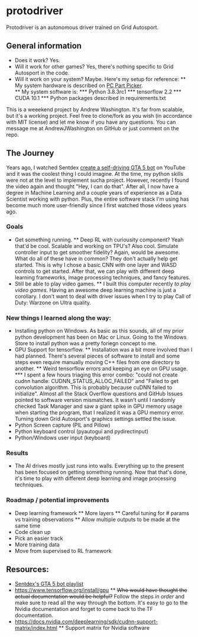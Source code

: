 # protodriver
Protodriver is an autonomous driver trained on Grid Autosport.  

## General information
* Does it work? Yes.  
* Will it work for other games? Yes, there's nothing specific to Grid Autosport in the code.  
* Will it work on your system? Maybe. Here's my setup for reference:
** My system hardware is described on [PC Part Picker](https://pcpartpicker.com/list/bjXFyk).  
** My system software is:
*** Python 3.8.3rc1
*** tensorflow 2.2
*** CUDA 10.1
*** Python packages described in requirements.txt

  
This is a weeekend project by Andrew Washington. It's far from scalable, but it's a working project. Feel free to clone/fork as you wish (in accordance with MIT license) and let me know if you have any questions. You can message me at AndrewJWashington on GitHub or just comment on the repo.  

## The Journey
Years ago, I watched Sentdex [create a self-driving GTA 5 bot](https://www.youtube.com/playlist?list=PLQVvvaa0QuDeETZEOy4VdocT7TOjfSA8a) on YouTube and it was the coolest thing I could imagine. At the time, my python skills were not at the level to implement sucha project. However, recently I found the video again and thought "Hey, I can do that". After all, I now have a degree in Machine Learning and a couple years of experience as a Data Scientist working with python. Plus, the entire software stack I'm using has become much more user-friendly since I first watched those videos years ago.  

### Goals
* Get something running.
** Deep RL with curiousity component? Yeah that'd be cool. Scalable and working on TPU's? Also cool. Simulate controller input to get smoother fidelity? Again, would be awesome. What do all of these have in common? They don't actually help get started. This is why I chose a basic CNN with one layer and WASD controls to get started. After that, we can play with different deep learning frameworks, image processing techniques, and fancy features.
* Still be able to play video games. 
** I built this computer recently _to play video games_. Having an awesome deep learning machine is just a corollary. I don't want to deal with driver issues when I try to play Call of Duty: Warzone on Ultra quality.

### New things I learned along the way:
* Installing python on Windows. As basic as this sounds, all of my prior python development has been on Mac or Linux. Going to the Windows Store to install python was a pretty foriegn concept to me.
* GPU Support for tensorflow. 
** Installation was a bit more involved than I had planned. There's several pieces of software to install and some steps even require manually moving C++ files from one directory to another.
** Weird tensorflow errors and keeping an eye on GPU usage. 
*** I spent a few hours triaging this error combo: "could not create cudnn handle: CUDNN_STATUS_ALLOC_FAILED" and "Failed to get convolution algorithm. This is probably because cuDNN failed to initialize". Almost all the Stack Overflow questions and GitHub Issues pointed to software version mismatches. It wasn't until I randomly checked Task Manager and saw a giant spike in GPU memory usage when starting the program, that I realized it was a GPU memory error. Turning down Grid Autosport's graphics settings settled the issue.
* Python Screen capture (PIL and Pillow)
* Python keyboard control (pyautogui and pydirectinput)
* Python/Windows user input (keyboard)

### Results
* The AI drives mostly just runs into walls. Everything up to the present has been focused on getting something running. Now that that's done, it's time to play with different deep learning and image processing techniques.

### Roadmap / potential improvements
* Deep learning framework
** More layers
** Careful tuning for # params vs training observations
** Allow multiple outputs to be made at the same time
* Code clean up
* Pick an easier track
* More training data
* Move from supervised to RL framework

## Resources:
* [Sentdex's GTA 5 bot playlist](https://www.youtube.com/playlist?list=PLQVvvaa0QuDeETZEOy4VdocT7TOjfSA8a)
* https://www.tensorflow.org/install/gpu
** ~~Who would have thought the actual documentation would be helpful?~~ Follow the steps _in order_ and make sure to read all the way through the bottom. It's easy to go to the Nvidia documentation and forget to come back to the TF documentation.
* https://docs.nvidia.com/deeplearning/sdk/cudnn-support-matrix/index.html
** Support matrix for Nvidia software
